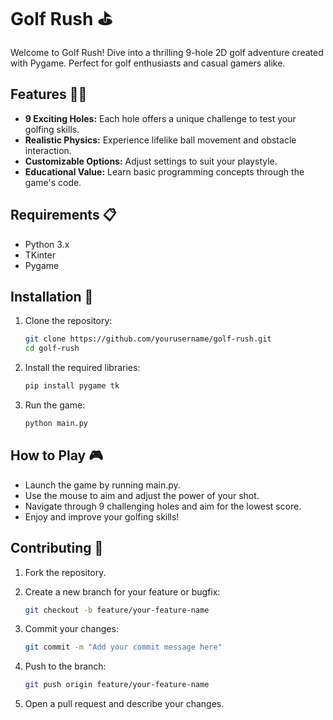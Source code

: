 # Golf Rush ⛳️

Welcome to Golf Rush! Dive into a thrilling 9-hole 2D golf adventure created with Pygame. Perfect for golf enthusiasts and casual gamers alike.


## Features 🏌️‍♂️

- **9 Exciting Holes:** Each hole offers a unique challenge to test your golfing skills. 
- **Realistic Physics:** Experience lifelike ball movement and obstacle interaction. 
- **Customizable Options:** Adjust settings to suit your playstyle. 
- **Educational Value:** Learn basic programming concepts through the game's code.


## Requirements 📋

- Python 3.x
- TKinter
- Pygame


## Installation 🚀

1. Clone the repository:
   ```bash
   git clone https://github.com/yourusername/golf-rush.git
   cd golf-rush

2. Install the required libraries:
   ```bash
   pip install pygame tk

3. Run the game:
   ```bash
   python main.py


## How to Play 🎮

- Launch the game by running main.py.
- Use the mouse to aim and adjust the power of your shot.
- Navigate through 9 challenging holes and aim for the lowest score.
- Enjoy and improve your golfing skills!


## Contributing 🤝

1. Fork the repository.

2. Create a new branch for your feature or bugfix:
   ```bash
   git checkout -b feature/your-feature-name

3. Commit your changes:
   ```bash
   git commit -m "Add your commit message here"

4. Push to the branch:
   ```bash
   git push origin feature/your-feature-name

5. Open a pull request and describe your changes.